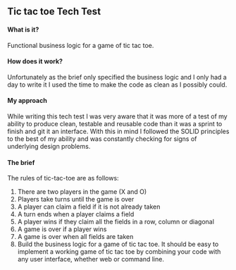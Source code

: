 ## Tic tac toe Tech Test

#### What is it?
  Functional business logic for a game of tic tac toe.

#### How does it work?
  Unfortunately as the brief only specified the business logic and I only had a day to write it I used the time to make the code as clean as I possibly could.

#### My approach
  While writing this tech test I was very aware that it was more of a test of my ability to produce clean, testable and reusable code than it was a sprint to finish and git it an interface. With this in mind I followed the SOLID principles to the best of my ability and was constantly checking for signs of underlying design problems.

#### The brief

The rules of tic-tac-toe are as follows:

1. There are two players in the game (X and O)
2. Players take turns until the game is over
3. A player can claim a field if it is not already taken
4. A turn ends when a player claims a field
5. A player wins if they claim all the fields in a row, column or diagonal
6. A game is over if a player wins
7. A game is over when all fields are taken
8. Build the business logic for a game of tic tac toe. It should be easy to implement a working game of tic tac toe by combining your code with any user interface, whether web or command line.
